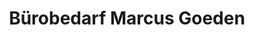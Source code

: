 ---
title: "Bürobedarf Marcus Goeden"
url: /meckenheim/buerobedarf-marcus-goeden/
shop: Schreibwaren
---